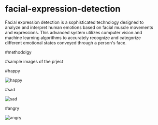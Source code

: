 # facial-expression-detection
Facial expression detection is a sophisticated technology designed to analyze and interpret human emotions based on facial muscle movements and expressions. This advanced system utilizes computer vision and machine learning algorithms to accurately recognize and categorize different emotional states conveyed through a person's face.


#methodolgy





#sample images of the prject


#happy


![happy](https://github.com/Yuvraj0444/facial-expression-detection/assets/150776511/32362681-e40c-47dc-ba87-394f9d3e9a73)



#sad


![sad](https://github.com/Yuvraj0444/facial-expression-detection/assets/150776511/934a7557-e689-4ca0-9165-dbcf3a362cf6)



#angry



![angry](https://github.com/Yuvraj0444/facial-expression-detection/assets/150776511/763cafe7-cadb-4968-b418-3d1acf528034)




